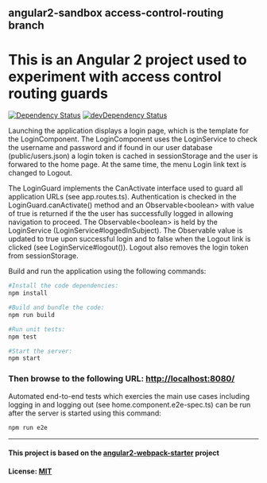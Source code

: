 ## angular2-sandbox access-control-routing branch

# This is an Angular 2 project used to experiment with access control routing guards

[![Dependency Status](https://david-dm.org/preboot/angular2-webpack/status.svg)](https://david-dm.org/preboot/angular2-webpack#info=dependencies) [![devDependency Status](https://david-dm.org/preboot/angular2-webpack/dev-status.svg)](https://david-dm.org/preboot/angular2-webpack#info=devDependencies)


Launching the application displays a login page, which is the template for the LoginComponent. The LoginComponent
uses the LoginService to check the username and password and if found in our user database (public/users.json)
a login token is cached in sessionStorage and the user is forwared to the home page.
At the same time, the menu Login link text is changed to Logout.

The LoginGuard implements the CanActivate interface used to guard all application URLs (see app.routes.ts).
Authentication is checked in the LoginGuard.canActivate() method and an Observable&lt;boolean&gt; with value of true is returned if the the
user has successfully logged in allowing navigation to proceed. The Observable&lt;boolean&gt; is held by the LoginService
(LoginService#loggedInSubject). The Observable value is updated to true upon successful login and
to false when the Logout link is clicked (see LoginService#logout()). Logout also removes the login token from sessionStorage.

Build and run the application using the following commands:
```bash
#Install the code dependencies:
npm install

#Build and bundle the code:
npm run build

#Run unit tests:
npm test

#Start the server:
npm start
```
### Then browse to the following URL: [http://localhost:8080/](http://localhost:8080/)
Automated end-to-end tests which exercies the main use cases including logging in and logging
out (see home.component.e2e-spec.ts) can be run after the server is started using this command:
```bash
npm run e2e
```

---
#### This project is based on the [angular2-webpack-starter](https://github.com/preboot/angular2-webpack/) project

#### License: [MIT](/LICENSE)
